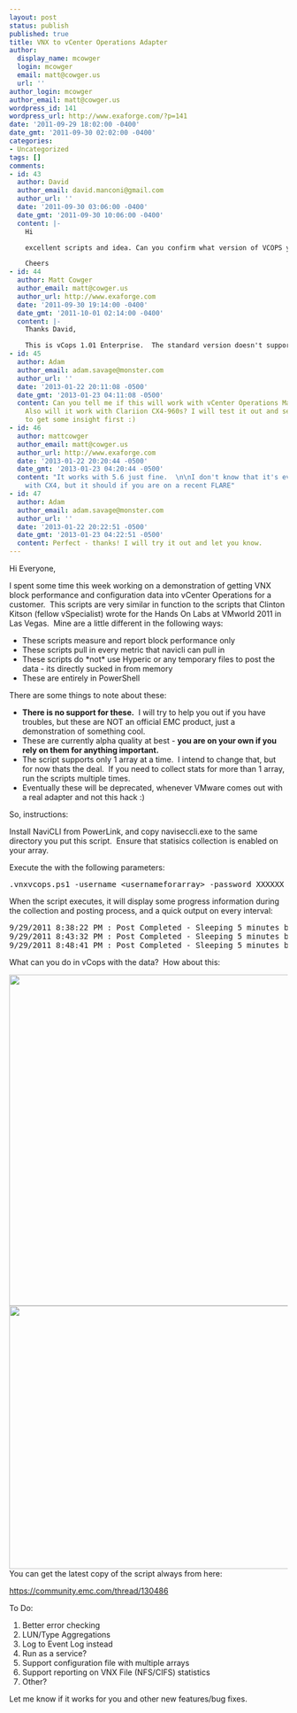 ```yaml
---
layout: post
status: publish
published: true
title: VNX to vCenter Operations Adapter
author:
  display_name: mcowger
  login: mcowger
  email: matt@cowger.us
  url: ''
author_login: mcowger
author_email: matt@cowger.us
wordpress_id: 141
wordpress_url: http://www.exaforge.com/?p=141
date: '2011-09-29 18:02:00 -0400'
date_gmt: '2011-09-30 02:02:00 -0400'
categories:
- Uncategorized
tags: []
comments:
- id: 43
  author: David
  author_email: david.manconi@gmail.com
  author_url: ''
  date: '2011-09-30 03:06:00 -0400'
  date_gmt: '2011-09-30 10:06:00 -0400'
  content: |-
    Hi

    excellent scripts and idea. Can you confirm what version of VCOPS you are using please. The enterprise product or the virtual appliance?

    Cheers
- id: 44
  author: Matt Cowger
  author_email: matt@cowger.us
  author_url: http://www.exaforge.com
  date: '2011-09-30 19:14:00 -0400'
  date_gmt: '2011-10-01 02:14:00 -0400'
  content: |-
    Thanks David,

    This is vCops 1.01 Enterprise.  The standard version doesn't support external adapters.
- id: 45
  author: Adam
  author_email: adam.savage@monster.com
  author_url: ''
  date: '2013-01-22 20:11:08 -0500'
  date_gmt: '2013-01-23 04:11:08 -0500'
  content: Can you tell me if this will work with vCenter Operations Manager 5.6?
    Also will it work with Clariion CX4-960s? I will test it out and see but wanted
    to get some insight first :)
- id: 46
  author: mattcowger
  author_email: matt@cowger.us
  author_url: http://www.exaforge.com
  date: '2013-01-22 20:20:44 -0500'
  date_gmt: '2013-01-23 04:20:44 -0500'
  content: "It works with 5.6 just fine.  \n\nI don't know that it's ever been tested
    with CX4, but it should if you are on a recent FLARE"
- id: 47
  author: Adam
  author_email: adam.savage@monster.com
  author_url: ''
  date: '2013-01-22 20:22:51 -0500'
  date_gmt: '2013-01-23 04:22:51 -0500'
  content: Perfect - thanks! I will try it out and let you know.
---
```

<p>Hi Everyone,</p>
<p>I spent some time this week working on a demonstration of getting VNX block performance and configuration data into vCenter Operations for a customer.&nbsp; This scripts are very similar in function to the scripts that Clinton Kitson (fellow vSpecialist) wrote for the Hands On Labs at VMworld 2011 in Las Vegas.&nbsp; Mine are a little different in the following ways:</p>
<ul>
<li>These scripts measure and report block performance only</li>
<li>These scripts pull in every metric that navicli can pull in</li>
<li>These scripts do *not* use Hyperic or any temporary files to post the data - its directly sucked in from memory</li>
<li>These are entirely in PowerShell</li>
</ul>
<p>There are some things to note about these:</p>
<ul>
<li><strong>There is no support for these.</strong>&nbsp; I will try to help you out if you have troubles, but these are NOT an official EMC product, just a demonstration of something cool.</li>
<li>These are currently alpha quality at best - <strong>you are on your own if you rely on them for anything important.</strong></li>
<li>The script supports only 1 array at a time.&nbsp; I intend to change that, but for now thats the deal.&nbsp; If you need to collect stats for more than 1 array, run the scripts multiple times.</li>
<li>Eventually these will be deprecated, whenever VMware comes out with a real adapter and not this hack :)</li>
</ul>
<p>So, instructions:</p>
<p>Install NaviCLI from PowerLink, and copy naviseccli.exe to the same directory you put this script.&nbsp; Ensure that statisics collection is enabled on your array.</p>
<p>Execute the with the following parameters:</p>
<pre>.vnxvcops.ps1 -username &lt;usernameforarray&gt; -password XXXXXX -scope 0 -spaip &lt;IP of SPA&gt; -spbip &lt;IP of SPB&gt; -interval &lt;Post interval in minutes&gt; -URL http://&lt;vcopsserverhostname&gt;/HttpPostAdapter/OpenAPIServlet</pre>
<p>When the script executes, it will display some progress information during the collection and posting process, and a quick output on every interval:</p>
<pre>9/29/2011 8:38:22 PM : Post Completed - Sleeping 5 minutes before next post
9/29/2011 8:43:32 PM : Post Completed - Sleeping 5 minutes before next post
9/29/2011 8:48:41 PM : Post Completed - Sleeping 5 minutes before next post</pre>
<p>What can you do in vCops with the data?&nbsp; How about this:</p>
<p><a href="http://www.exaforge.com/images/2011/09/screen-shot-2011-09-29-at-6-28-21-pm.png"><img class="aligncenter size-full wp-image-143" title="Screen Shot 2011-09-29 at 6.28.21 PM" src="http://www.exaforge.com/images/2011/09/screen-shot-2011-09-29-at-6-28-21-pm.png" alt="" width="1023" height="598" /></a><a href="http://www.exaforge.com/images/2011/09/screen-shot-2011-09-29-at-6-28-33-pm.png"><img class="aligncenter size-full wp-image-144" title="Screen Shot 2011-09-29 at 6.28.33 PM" src="http://www.exaforge.com/images/2011/09/screen-shot-2011-09-29-at-6-28-33-pm.png" alt="" width="1032" height="475" /></a>You can get the latest copy of the script always from here:</p>
<p><a href="http://code.google.com/p/vnxvcopsadapter/source/browse/trunk/vnxvcops.ps1">https://community.emc.com/thread/130486</a></p>
<p>To Do:</p>
<ol>
<li>Better error checking</li>
<li>LUN/Type Aggregations</li>
<li>Log to Event Log instead</li>
<li>Run as a service?</li>
<li>Support configuration file with multiple arrays</li>
<li>Support reporting on VNX File (NFS/CIFS) statistics</li>
<li>Other?</li>
</ol>
<p>Let me know if it works for you and other new features/bug fixes.</p>
